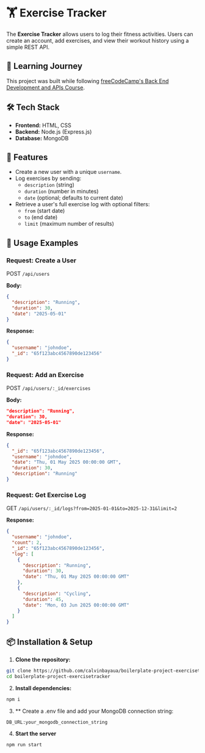 # 🏋️ Exercise Tracker
The **Exercise Tracker** allows users to log their fitness activities. Users can create an account, add exercises, and view their workout history using a simple REST API.

## 📖 Learning Journey
This project was built while following [freeCodeCamp's Back End Development and APIs Course](https://www.freecodecamp.org/learn/back-end-development-and-apis).

## 🛠️ Tech Stack
- **Frontend:** HTML, CSS
- **Backend:** Node.js (Express.js)
- **Database:** MongoDB

## 🎯 Features
- Create a new user with a unique `username`.
- Log exercises by sending:
  - `description` (string)
  - `duration` (number in minutes)
  - `date` (optional; defaults to current date)
- Retrieve a user's full exercise log with optional filters:
  - `from` (start date)
  - `to` (end date)
  - `limit` (maximum number of results)

## 🚀 Usage Examples

### Request: Create a User
POST `/api/users` 

**Body:**
```json
{
  "description": "Running",
  "duration": 30,
  "date": "2025-05-01"
}
```
**Response:**
```json
{
  "username": "johndoe",
  "_id": "65f123abc4567890de123456"
}
```

### Request: Add an Exercise
POST `/api/users/:_id/exercises`

**Body:**
```json
"description": "Running",
"duration": 30,
"date": "2025-05-01"
```

**Response:**
```json
{
  "_id": "65f123abc4567890de123456",
  "username": "johndoe",
  "date": "Thu, 01 May 2025 00:00:00 GMT",
  "duration": 30,
  "description": "Running"
}
```

### Request: Get Exercise Log
GET `/api/users/:_id/logs?from=2025-01-01&to=2025-12-31&limit=2`

**Response:**
```json
{
  "username": "johndoe",
  "count": 2,
  "_id": "65f123abc4567890de123456",
  "log": [
    {
      "description": "Running",
      "duration": 30,
      "date": "Thu, 01 May 2025 00:00:00 GMT"
    },
    {
      "description": "Cycling",
      "duration": 45,
      "date": "Mon, 03 Jun 2025 00:00:00 GMT"
    }
  ]
}
```


## 📦 Installation & Setup
1. **Clone the repository:**
  ```sh
  git clone https://github.com/calvinbayaua/boilerplate-project-exercisetracker.git
  cd boilerplate-project-exercisetracker
  ```
2. **Install dependencies:**
  ```sh
  npm i
  ```
3. ** Create a .env file and add your MongoDB connection string:
  ```sh
  DB_URL:your_mongodb_connection_string
  ```
4. **Start the server**
  ```sh
  npm run start
  ```
